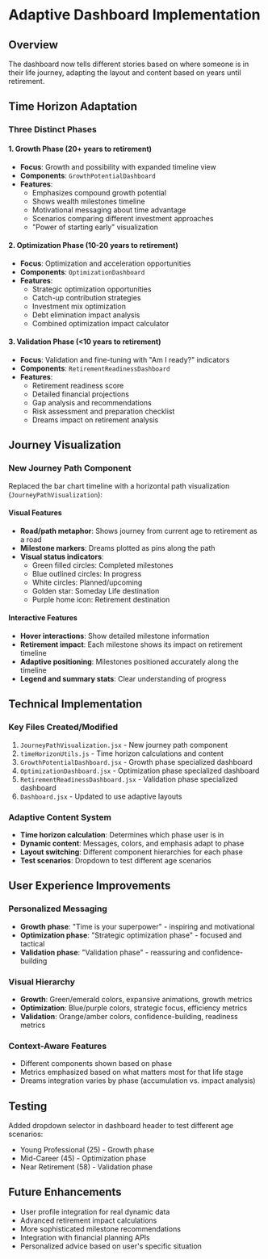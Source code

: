 # Adaptive Dashboard Implementation

## Overview
The dashboard now tells different stories based on where someone is in their life journey, adapting the layout and content based on years until retirement.

## Time Horizon Adaptation

### Three Distinct Phases

#### 1. Growth Phase (20+ years to retirement)
- **Focus**: Growth and possibility with expanded timeline view
- **Components**: `GrowthPotentialDashboard`
- **Features**:
  - Emphasizes compound growth potential
  - Shows wealth milestones timeline
  - Motivational messaging about time advantage
  - Scenarios comparing different investment approaches
  - "Power of starting early" visualization

#### 2. Optimization Phase (10-20 years to retirement)
- **Focus**: Optimization and acceleration opportunities
- **Components**: `OptimizationDashboard`
- **Features**:
  - Strategic optimization opportunities
  - Catch-up contribution strategies
  - Investment mix optimization
  - Debt elimination impact analysis
  - Combined optimization impact calculator

#### 3. Validation Phase (<10 years to retirement)
- **Focus**: Validation and fine-tuning with "Am I ready?" indicators
- **Components**: `RetirementReadinessDashboard`
- **Features**:
  - Retirement readiness score
  - Detailed financial projections
  - Gap analysis and recommendations
  - Risk assessment and preparation checklist
  - Dreams impact on retirement analysis

## Journey Visualization

### New Journey Path Component
Replaced the bar chart timeline with a horizontal path visualization (`JourneyPathVisualization`):

#### Visual Features
- **Road/path metaphor**: Shows journey from current age to retirement as a road
- **Milestone markers**: Dreams plotted as pins along the path
- **Visual status indicators**:
  - Green filled circles: Completed milestones
  - Blue outlined circles: In progress
  - White circles: Planned/upcoming
  - Golden star: Someday Life destination
  - Purple home icon: Retirement destination

#### Interactive Features
- **Hover interactions**: Show detailed milestone information
- **Retirement impact**: Each milestone shows its impact on retirement timeline
- **Adaptive positioning**: Milestones positioned accurately along the timeline
- **Legend and summary stats**: Clear understanding of progress

## Technical Implementation

### Key Files Created/Modified
1. `JourneyPathVisualization.jsx` - New journey path component
2. `timeHorizonUtils.js` - Time horizon calculations and content
3. `GrowthPotentialDashboard.jsx` - Growth phase specialized dashboard
4. `OptimizationDashboard.jsx` - Optimization phase specialized dashboard
5. `RetirementReadinessDashboard.jsx` - Validation phase specialized dashboard
6. `Dashboard.jsx` - Updated to use adaptive layouts

### Adaptive Content System
- **Time horizon calculation**: Determines which phase user is in
- **Dynamic content**: Messages, colors, and emphasis adapt to phase
- **Layout switching**: Different component hierarchies for each phase
- **Test scenarios**: Dropdown to test different age scenarios

## User Experience Improvements

### Personalized Messaging
- **Growth phase**: "Time is your superpower" - inspiring and motivational
- **Optimization phase**: "Strategic optimization phase" - focused and tactical
- **Validation phase**: "Validation phase" - reassuring and confidence-building

### Visual Hierarchy
- **Growth**: Green/emerald colors, expansive animations, growth metrics
- **Optimization**: Blue/purple colors, strategic focus, efficiency metrics
- **Validation**: Orange/amber colors, confidence-building, readiness metrics

### Context-Aware Features
- Different components shown based on phase
- Metrics emphasized based on what matters most for that life stage
- Dreams integration varies by phase (accumulation vs. impact analysis)

## Testing
Added dropdown selector in dashboard header to test different age scenarios:
- Young Professional (25) - Growth phase
- Mid-Career (45) - Optimization phase  
- Near Retirement (58) - Validation phase

## Future Enhancements
- User profile integration for real dynamic data
- Advanced retirement impact calculations
- More sophisticated milestone recommendations
- Integration with financial planning APIs
- Personalized advice based on user's specific situation
